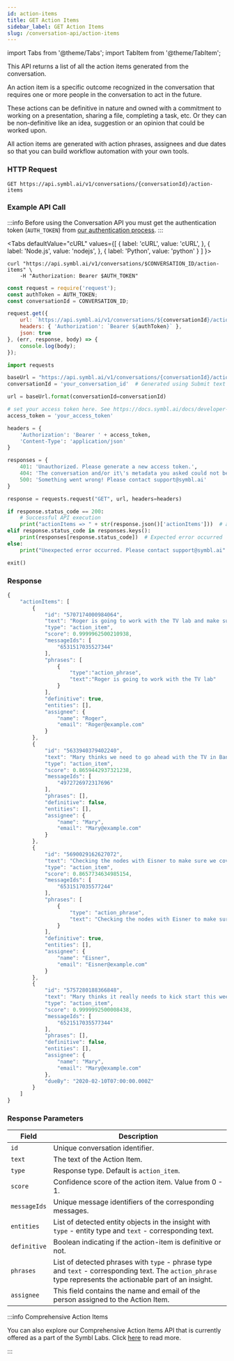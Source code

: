 ```yaml
---
id: action-items
title: GET Action Items
sidebar_label: GET Action Items
slug: /conversation-api/action-items
---
```

import Tabs from '@theme/Tabs';
import TabItem from '@theme/TabItem';

This API returns a list of all the action items generated from the conversation.

An action item is a specific outcome recognized in the conversation that requires one or more people in the conversation to act in the future.

These actions can be definitive in nature and owned with a commitment to working on a presentation, sharing a file, completing a task, etc.
Or they can be non-definitive like an idea, suggestion or an opinion that could be worked upon.

All action items are generated with action phrases, assignees and due dates so that you can build workflow automation with your own tools.



### HTTP Request

`GET https://api.symbl.ai/v1/conversations/{conversationId}/action-items`


### Example API Call

:::info
Before using the Conversation API you must get the authentication token (`AUTH_TOKEN`) from [our authentication process](/docs/developer-tools/authentication).
:::


<Tabs
  defaultValue="cURL"
  values={[
    { label: 'cURL', value: 'cURL', },
    { label: 'Node.js', value: 'nodejs', },
    { label: 'Python', value: 'python' }
  ]
}>
<TabItem value="cURL">

```shell
curl "https://api.symbl.ai/v1/conversations/$CONVERSATION_ID/action-items" \
    -H "Authorization: Bearer $AUTH_TOKEN"
```

</TabItem>

<TabItem value="nodejs">

```js
const request = require('request');
const authToken = AUTH_TOKEN;
const conversationId = CONVERSATION_ID;

request.get({
    url: `https://api.symbl.ai/v1/conversations/${conversationId}/action-items`,
    headers: { 'Authorization': `Bearer ${authToken}` },
    json: true
}, (err, response, body) => {
    console.log(body);
});
```

</TabItem>
<TabItem value="python">

```py
import requests

baseUrl = "https://api.symbl.ai/v1/conversations/{conversationId}/action-items"
conversationId = 'your_conversation_id'  # Generated using Submit text end point

url = baseUrl.format(conversationId=conversationId)

# set your access token here. See https://docs.symbl.ai/docs/developer-tools/authentication
access_token = 'your_access_token'

headers = {
    'Authorization': 'Bearer ' + access_token,
    'Content-Type': 'application/json'
}

responses = {
    401: 'Unauthorized. Please generate a new access token.',
    404: 'The conversation and/or it\'s metadata you asked could not be found, please check the input provided',
    500: 'Something went wrong! Please contact support@symbl.ai'
}

response = requests.request("GET", url, headers=headers)

if response.status_code == 200:
    # Successful API execution
    print("actionItems => " + str(response.json()['actionItems']))  # actionsItems object containing actionItem id, text, type, score, messageIds, phrases, definitive, entities, assignee
elif response.status_code in responses.keys():
    print(responses[response.status_code])  # Expected error occurred
else:
    print("Unexpected error occurred. Please contact support@symbl.ai" + ", Debug Message => " + str(response.text))

exit()
```

</TabItem>
</Tabs>


### Response

```javascript
{
    "actionItems": [
        {
            "id": "5707174000984064",
            "text": "Roger is going to work with the TV lab and make sure that test is also included, so we are checking to make sure not only with our complaints.",
            "type": "action_item",
            "score": 0.9999962500210938,
            "messageIds": [
                "6531517035527344"
            ],
            "phrases": [
                {
                    "type":"action_phrase",
                    "text":"Roger is going to work with the TV lab"
                }
            ],
            "definitive": true,
            "entities": [],
            "assignee": {
                "name": "Roger",
                "email": "Roger@example.com"
            }
        },
        {
            "id": "5633940379402240",
            "text": "Mary thinks we need to go ahead with the TV in Bangalore.",
            "type": "action_item",
            "score": 0.8659442937321238,
            "messageIds": [
                "4972726972317696"
            ],
            "phrases": [],
            "definitive": false,
            "entities": [],
            "assignee": {
                "name": "Mary",
                "email": "Mary@example.com"
            }
        },
        {
            "id": "5690029162627072",
            "text": "Checking the nodes with Eisner to make sure we covered everything so that will be finished.",
            "type": "action_item",
            "score": 0.8657734634985154,
            "messageIds": [
                "6531517035577244"
            ],
            "phrases": [
                {
                    "type": "action_phrase",
                    "text": "Checking the nodes with Eisner to make sure we covered everything"
                }
            ],
            "definitive": true,
            "entities": [],
            "assignee": {
                "name": "Eisner",
                "email": "Eisner@example.com"
            }
        },
        {
            "id": "5757280188366848",
            "text": "Mary thinks it really needs to kick start this week which means the call with UV team and our us team needs to happen the next couple of days.",
            "type": "action_item",
            "score": 0.9999992500008438,
            "messageIds": [
                "6521517035577344"
            ],
            "phrases": [],
            "definitive": false,
            "entities": [],
            "assignee": {
                "name": "Mary",
                "email": "Mary@example.com"
            },
            "dueBy": "2020-02-10T07:00:00.000Z"
        }
    ]
}
```

### Response Parameters

Field  | Description
---------- | ------- |
```id``` | Unique conversation identifier.
```text``` | The text of the Action Item.
```type``` | Response type. Default is `action_item`.
```score``` | Confidence score of the action item. Value from 0 - 1.
```messageIds``` | Unique message identifiers of the corresponding messages.
```entities``` | List of detected entity objects in the insight with `type` - entity type and `text` - corresponding text.
```definitive``` | Boolean indicating if the action-item is definitive or not.
```phrases``` | List of detected phrases with `type` - phrase type and `text` - corresponding text. The `action_phrase` type represents the actionable part of an insight.
```assignee``` | This field contains the name and email of the person assigned to the Action Item.


:::info Comprehensive Action Items

You can also explore our Comprehensive Action Items API that is currently offered as a part of the Symbl Labs. Click [here](/docs/conversation-api/comprehensive-action-items) to read more. 

:::